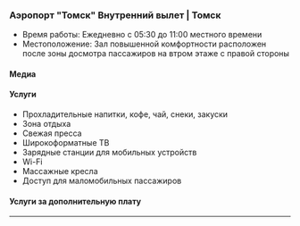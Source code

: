 
### Аэропорт "Томск" Внутренний вылет | Томск
* Время работы: Ежедневно с 05:30 до 11:00 местного времени
* Местоположение: Зал повышенной комфортности расположен после зоны досмотра пассажиров на втром этаже с правой стороны

#### Медиа

#### Услуги
* Прохладительные напитки, кофе, чай, снеки, закуски
* Зона отдыха
* Свежая пресса
* Широкоформатные ТВ
* Зарядные станции для мобильных устройств
* Wi-Fi
* Массажные кресла
* Доступ для маломобильных пассажиров

#### Услуги за дополнительную плату 
---
